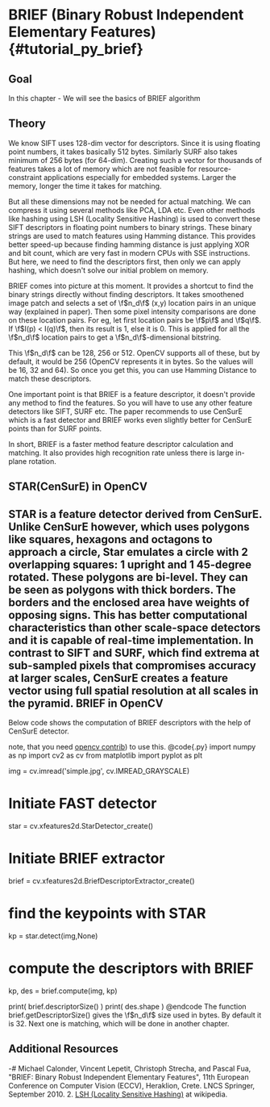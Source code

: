 BRIEF (Binary Robust Independent Elementary Features) {#tutorial_py_brief}
=====================================================

Goal
----

In this chapter
    -   We will see the basics of BRIEF algorithm

Theory
------

We know SIFT uses 128-dim vector for descriptors. Since it is using floating point numbers, it takes
basically 512 bytes. Similarly SURF also takes minimum of 256 bytes (for 64-dim). Creating such a
vector for thousands of features takes a lot of memory which are not feasible for resource-constraint
applications especially for embedded systems. Larger the memory, longer the time it takes for
matching.

But all these dimensions may not be needed for actual matching. We can compress it using several
methods like PCA, LDA etc. Even other methods like hashing using LSH (Locality Sensitive Hashing) is
used to convert these SIFT descriptors in floating point numbers to binary strings. These binary
strings are used to match features using Hamming distance. This provides better speed-up because
finding hamming distance is just applying XOR and bit count, which are very fast in modern CPUs with
SSE instructions. But here, we need to find the descriptors first, then only we can apply hashing,
which doesn't solve our initial problem on memory.

BRIEF comes into picture at this moment. It provides a shortcut to find the binary strings directly
without finding descriptors. It takes smoothened image patch and selects a set of \f$n_d\f$ (x,y)
location pairs in an unique way (explained in paper). Then some pixel intensity comparisons are done
on these location pairs. For eg, let first location pairs be \f$p\f$ and \f$q\f$. If \f$I(p) < I(q)\f$, then its
result is 1, else it is 0. This is applied for all the \f$n_d\f$ location pairs to get a
\f$n_d\f$-dimensional bitstring.

This \f$n_d\f$ can be 128, 256 or 512. OpenCV supports all of these, but by default, it would be 256
(OpenCV represents it in bytes. So the values will be 16, 32 and 64). So once you get this, you can
use Hamming Distance to match these descriptors.

One important point is that BRIEF is a feature descriptor, it doesn't provide any method to find the
features. So you will have to use any other feature detectors like SIFT, SURF etc. The paper
recommends to use CenSurE which is a fast detector and BRIEF works even slightly better for CenSurE
points than for SURF points.

In short, BRIEF is a faster method feature descriptor calculation and matching. It also provides
high recognition rate unless there is large in-plane rotation.

STAR(CenSurE) in OpenCV
------
STAR is a feature detector derived from CenSurE.
Unlike CenSurE however, which uses polygons like squares, hexagons and octagons to approach a circle,
Star emulates a circle with 2 overlapping squares: 1 upright and 1 45-degree rotated. These polygons are bi-level.
They can be seen as polygons with thick borders. The borders and the enclosed area have weights of opposing signs.
This has better computational characteristics than other scale-space detectors and it is capable of real-time implementation.
In contrast to SIFT and SURF, which find extrema at sub-sampled pixels that compromises accuracy at larger scales,
CenSurE creates a feature vector using full spatial resolution at all scales in the pyramid.
BRIEF in OpenCV
---------------

Below code shows the computation of BRIEF descriptors with the help of CenSurE detector.

note, that you need [opencv contrib](https://github.com/opencv/opencv_contrib)) to use this.
@code{.py}
import numpy as np
import cv2 as cv
from matplotlib import pyplot as plt

img = cv.imread('simple.jpg', cv.IMREAD_GRAYSCALE)

# Initiate FAST detector
star = cv.xfeatures2d.StarDetector_create()

# Initiate BRIEF extractor
brief = cv.xfeatures2d.BriefDescriptorExtractor_create()

# find the keypoints with STAR
kp = star.detect(img,None)

# compute the descriptors with BRIEF
kp, des = brief.compute(img, kp)

print( brief.descriptorSize() )
print( des.shape )
@endcode
The function brief.getDescriptorSize() gives the \f$n_d\f$ size used in bytes. By default it is 32. Next one
is matching, which will be done in another chapter.

Additional Resources
--------------------

-#  Michael Calonder, Vincent Lepetit, Christoph Strecha, and Pascal Fua, "BRIEF: Binary Robust
    Independent Elementary Features", 11th European Conference on Computer Vision (ECCV), Heraklion,
    Crete. LNCS Springer, September 2010.
2.  [LSH (Locality Sensitive Hashing)](https://en.wikipedia.org/wiki/Locality-sensitive_hashing) at wikipedia.

